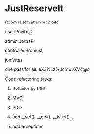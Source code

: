 # JustReserveIt
Room reservation web site

user:PovilasD

admin:JozasP 

controller:BroniusL

jun:Vitas


one pass for all: eX3lNLz%JcmwvXV4@c

Code refactoring tasks:

1) Refactor by PSR

2) MVC

3) PDO

4) add __set(), __get(), __isset()...

5) add exceptions
